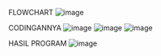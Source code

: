 FLOWCHART
![image](https://github.com/CynranF/posttest2_Farhan/assets/144854406/86161248-9913-4cf6-bc6e-4cb561c2e356)

CODINGANNYA
![image](https://github.com/CynranF/posttest2_Farhan/assets/144854406/71e38cd6-59c5-4771-9814-81c44265ccde)
![image](https://github.com/CynranF/posttest2_Farhan/assets/144854406/b7d63737-7613-4834-8d86-a2c1b05390b3)
![image](https://github.com/CynranF/posttest2_Farhan/assets/144854406/5944a5de-1d6b-49a0-95b1-de0c0f89be6a)

HASIL PROGRAM
![image](https://github.com/CynranF/posttest2_Farhan/assets/144854406/eade81dc-0f2a-45d5-9eb5-cac1b59167e4)







